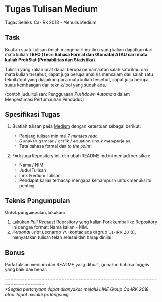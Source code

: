 # Tugas Tulisan Medium
Tugas Seleksi Ca-IRK 2018 - Menulis Medium

## Task
Buatlah suatu tulisan ilmiah mengenai ilmu-ilmu yang kalian dapatkan dari mata kuliah <b>TBFO (Teori Bahasa Formal dan Otomata) ATAU dari mata kuliah ProbStat (Probabilitas dan Statistika)</b>.

Tulisan yang kalian buat dapat berupa pemanfaatan salah satu ilmu dari mata kuliah tersebut, dapat juga berupa analisis mendalam dari salah satu teknik/tool yang diajarkan pada mata kuliah tersebut, dapat juga berupa suatu kembangan dari teknik/tool yang sudah ada.

(contoh judul tulisan: Penggunaan <i>Pushdown Automata</i> dalam Mengestimasi Pertumbuhan Penduduk)

## Spesifikasi Tugas
1. Buatlah tulisan pada [Medium](https://medium.com) dengan ketentuan sebagai berikut:
    - Panjang tulisan minimal 7 <i>minutes read</i>.
    - Gunakan gambar / grafik / equation untuk memperjelas.
    - Tata bahasa formal dan <i>to the point</i>.

2. Fork juga Repository ini, dan ubah README.md ini menjadi berisikan:
    - Nama / NIM
    - Judul Tulisan
    - Link Medium Tulisan
    - Pendapat kalian terhadap mengapa kemampuan untuk menulis itu penting

## Teknis Pengumpulan
Untuk pengumpulan, lakukan:
1. Lakukan <i>Pull Request</i> Repository yang kalian Fork kembali ke Repository ini dengan format: Nama kalian - NIM.
2. <i>Personal Chat</i> Leonardo W. (kontak ada di grup Ca-IRK 2018), menyatakan tulisan telah selesai dan harap dinilai.

## Bonus
Pada tulisan medium dan README yang dibuat, gunakan bahasa Inggris yang baik dan benar.

====================================================================<br>
<i>*Segala pertanyaan dapat ditanyakan melalui LINE Group Ca-IRK 2018 atau dapat melalui pc langsung.</i>
